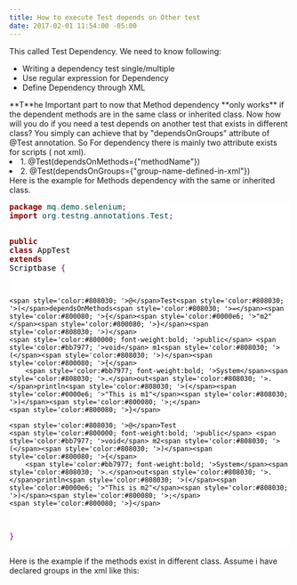 ```yaml
---
title: How to execute Test depends on Other test
date: 2017-02-01 11:54:00 -05:00
---
```


This called Test Dependency. We need to know following:
<ul>
<li>Writing a dependency test single/multiple</li>
<li>Use regular expression for Dependency</li>
<li>Define Dependency through XML</li>
</ul>
**T**he Important part to now that Method dependency **only works** if the dependent methods are in the same class or inherited class. Now how will you do if you need a test depends on another test that exists in different class? You simply can achieve that by "dependsOnGroups" attribute of @Test annotation. So For dependency there is mainly two attribute exists for scripts ( not xml). 
<li> 1. @Test(dependsOnMethods={"methodName"})</li>
<li> 2. @Test(dependsOnGroups={"group-name-defined-in-xml"})</li>
Here is the example for Methods dependency with the same or inherited class.
<pre style='color:#000000;background:#ffffff;'><span style='color:#800000; font-weight:bold; '>package</span><span style='color:#004a43; '> mq</span><span style='color:#808030; '>.</span><span style='color:#004a43; '>demo</span><span style='color:#808030; '>.</span><span style='color:#004a43; '>selenium</span><span style='color:#800080; '>;</span>
<span style='color:#800000; font-weight:bold; '>import</span><span style='color:#004a43; '> org</span><span style='color:#808030; '>.</span><span style='color:#004a43; '>testng</span><span style='color:#808030; '>.</span><span style='color:#004a43; '>annotations</span><span style='color:#808030; '>.</span><span style='color:#004a43; '>Test</span><span style='color:#800080; '>;</span>

<span style='color:#800000; font-weight:bold; '>public</span> <span style='color:#800000; font-weight:bold; '>class</span> AppTest <span style='color:#800000; font-weight:bold; '>extends</span> Scriptbase <span style='color:#800080; '>{</span>
	
	<span style='color:#808030; '>@</span>Test<span style='color:#808030; '>(</span>dependsOnMethods<span style='color:#808030; '>=</span><span style='color:#800080; '>{</span><span style='color:#0000e6; '>"m2"</span><span style='color:#800080; '>}</span><span style='color:#808030; '>)</span>
	<span style='color:#800000; font-weight:bold; '>public</span> <span style='color:#bb7977; '>void</span> m1<span style='color:#808030; '>(</span><span style='color:#808030; '>)</span><span style='color:#800080; '>{</span>
		<span style='color:#bb7977; font-weight:bold; '>System</span><span style='color:#808030; '>.</span>out<span style='color:#808030; '>.</span>println<span style='color:#808030; '>(</span><span style='color:#0000e6; '>"This is m1"</span><span style='color:#808030; '>)</span><span style='color:#800080; '>;</span>
	<span style='color:#800080; '>}</span>
	
	<span style='color:#808030; '>@</span>Test
	<span style='color:#800000; font-weight:bold; '>public</span> <span style='color:#bb7977; '>void</span> m2<span style='color:#808030; '>(</span><span style='color:#808030; '>)</span><span style='color:#800080; '>{</span>
		<span style='color:#bb7977; font-weight:bold; '>System</span><span style='color:#808030; '>.</span>out<span style='color:#808030; '>.</span>println<span style='color:#808030; '>(</span><span style='color:#0000e6; '>"This is m2"</span><span style='color:#808030; '>)</span><span style='color:#800080; '>;</span>
	<span style='color:#800080; '>}</span>

		
<span style='color:#800080; '>}</span>
</pre>

Here is the example if the methods exist in different class. Assume i have declared groups in the xml like this:

